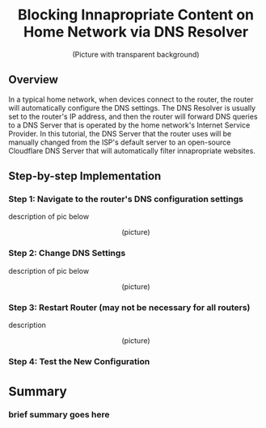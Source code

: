 <h1 align="center">Blocking Innapropriate Content on Home Network via DNS Resolver</h1>

<p align="center">
(Picture with transparent background)
</p>

<h2>Overview</h2>

<p>
In a typical home network, when devices connect to the router, the router will automatically configure the DNS settings. The DNS Resolver is usually set to the router's IP address, and then the router will forward DNS queries to a DNS Server that is operated by the home network's Internet Service Provider. In this tutorial, the DNS Server that the router uses will be manually changed from the ISP's default server to an open-source Cloudflare DNS Server that will automatically filter innapropriate websites.
</p>

<h2>Step-by-step Implementation</h2>

<h3>Step 1: Navigate to the router's DNS configuration settings</h3>

<p>description of pic below</p>

<p align="center">(picture)</p>

<h3>Step 2: Change DNS Settings</h3>

<p>description of pic below</p>

<p align="center">(picture)</p>

<h3>Step 3: Restart Router (may not be necessary for all routers)</h3>

<p>description</p>

<p align="center">(picture)</p>

<h3>Step 4: Test the New Configuration<h/3>

<h2>Summary</h2>

<p>brief summary goes here</p>
